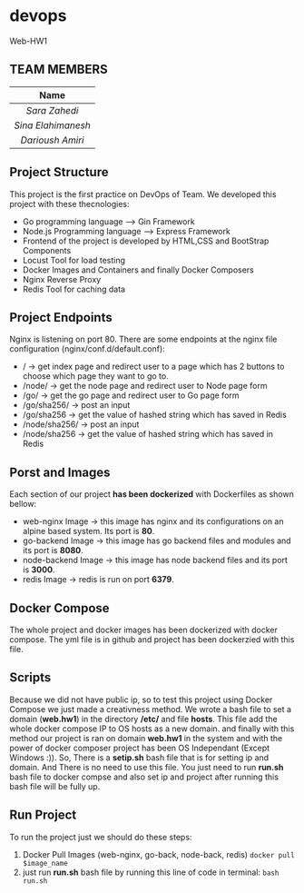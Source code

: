 # devops
Web-HW1

## TEAM MEMBERS

|Name       |
|:----------:|
|*Sara Zahedi*|
|*Sina Elahimanesh*|
|*Darioush Amiri*|

## Project Structure
This project is the first practice on DevOps of Team. We developed this project with these thecnologies:
- Go programming language --> Gin Framework
- Node.js Programming language --> Express Framework
- Frontend of the project is developed by HTML,CSS and BootStrap Components
- Locust Tool for load testing
- Docker Images and Containers and finally Docker Composers
- Nginx Reverse Proxy
- Redis Tool for caching data

## Project Endpoints
Nginx is listening on port 80. 
There are some endpoints at the nginx file configuration (nginx/conf.d/default.conf):
- / -> get index page and redirect user to a page which has 2 buttons to choose which page they want to go to.
- /node/ -> get the node page and redirect user to Node page form
- /go/ -> get the go page and redirect user to Go page form
- /go/sha256/ -> post an input
- /go/sha256 -> get the value of hashed string which has saved in Redis
- /node/sha256/ -> post an input
- /node/sha256 -> get the value of hashed string which has saved in Redis

## Porst and Images
Each section of our project **has been dockerized** with Dockerfiles as shown bellow:
- web-nginx Image -> this image has nginx and its configurations on an alpine based system. Its port is **80**.
- go-backend Image -> this image has go backend files and modules and its port is **8080**.
- node-backend Image -> this image has node backend files and its port is **3000**.
- redis Image -> redis is run on port **6379**.

## Docker Compose
The whole project and docker images has been dockerized with docker compose.
The yml file is in github and project has been dockerzied with this file.

## Scripts
Because we did not have public ip, so to test this project using Docker Compose we just made a creativness method.
We wrote a bash file to set a domain (**web.hw1**) in the directory **/etc/** and file **hosts**. This file add the whole docker compose IP to OS hosts as a new domain. and finally with this method our project is ran on domain **web.hw1** in the system and with the power of docker composer project has been OS Independant (Except Windows :)). 
So, There is a **setip.sh** bash file that is for setting ip and domain.
And There is no need to use this file. You just need to run **run.sh** bash file to docker compse and also set ip and project after running this bash file will be fully up.

## Run Project
To run the project just we should do these steps:
1. Docker Pull Images (web-nginx, go-back, node-back, redis) `docker pull $image_name`
2. just run **run.sh** bash file by running this line of code in terminal:
`bash run.sh`
